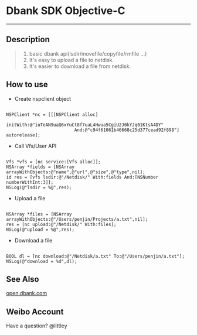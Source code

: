 Dbank SDK Objective-C
=====================
* * *

Description
-----------

> 1. basic dbank api(lsdir/movefile/copyfile/rmfile ...)
> 2. It's easy to upload a file to netdisk.
> 3. It's easier to download a file from netdisk.

How to use
----------

*   Create nspclient object
<pre><code>
NSPClient *nc = [[[NSPClient alloc]
                          initWith:@"iuTeAN9uaQ6xYuCt8f7uaL4Hwua5CgiU2J0kYJq01KtsA4DY" 
                          And:@"c94f61061b46668c25d377cead92f898"] autorelease];
</code></pre>

*   Call Vfs/User API
<pre><code>
Vfs *vfs = [nc service:[Vfs alloc]]; 
NSArray *fields = [NSArray arrayWithObjects:@"name",@"url",@"size",@"type",nil];
id res = [vfs lsdir:@"/Netdisk/" With:fields And:[NSNumber numberWithInt:3]];
NSLog(@"lsdir = %@",res);
</code></pre>

*   Upload a file
<pre><code>
NSArray *files = [NSArray arrayWithObjects:@"/Users/penjin/Projects/a.txt",nil];
res = [nc upload:@"/Netdisk/" With:files];
NSLog(@"upload = %@",res);
</code></pre>

*	Download a file
<pre><code>
BOOL dl = [nc download:@"/Netdisk/a.txt" To:@"/Users/penjin/a.txt"];
NSLog(@"download = %d",dl);
</code></pre>

See Also
--------

[open.dbank.com](http://open.dbank.com)

Weibo Account
-------------

Have a question? @littley


